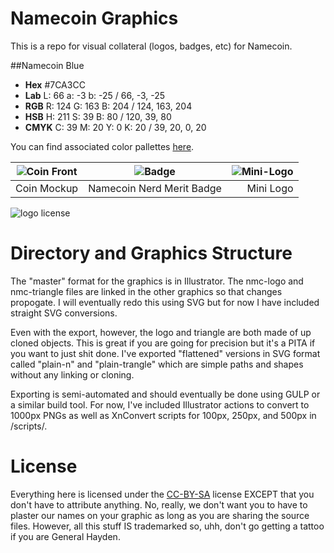 Namecoin Graphics
=================

This is a repo for visual collateral (logos, badges, etc) for Namecoin.  

##Namecoin Blue
* **Hex** \#7CA3CC
* **Lab** L: 66 a: -3 b: -25  / 66, -3, -25
* **RGB** R: 124 G: 163 B: 204 / 124, 163, 204
* **HSB** H: 211 S: 39 B: 80 / 120, 39, 80 
* **CMYK** C: 39 M: 20 Y: 0 K: 20 / 39, 20, 0, 20 

You can find associated color pallettes [here](http://paletton.com/#uid=13A0u0kdAIF3ZYj8SRJhWytlSsx).

| ![Coin Front](https://raw.github.com/indolering/nmc-graphics/master/png/500/nmc-coinage-2up.png) | ![Badge](https://raw.github.com/indolering/nmc-graphics/master/png/250/badge-prototype.png) |      ![Mini-Logo](https://raw.github.com/indolering/nmc-graphics/master/png/100/nmc-logo-mini.png) |
| :-----------: | :-----------: | -----------: |
| Coin Mockup | Namecoin Nerd Merit Badge | Mini Logo |

![logo license](http://i.creativecommons.org/l/by-sa/4.0/80x15.png)


Directory and Graphics Structure
================================
The "master" format for the graphics is in Illustrator.  The nmc-logo and nmc-triangle files are linked in the other graphics so that changes propogate.  I will eventually redo this using SVG but for now I have included straight SVG conversions.

Even with the export, however, the logo and triangle are both made of up cloned objects. This is great if you are going for precision but it's a PITA if you want to just shit done.  I've exported "flattened" versions in SVG format called "plain-n" and "plain-trangle" which are simple paths and shapes without any linking or cloning.

Exporting is semi-automated and should eventually be done using GULP or a similar build tool.  For now, I've included Illustrator actions to convert to 1000px PNGs as well as XnConvert scripts for 100px, 250px, and 500px in /scripts/.

License
=======
Everything here is licensed under the [CC-BY-SA](http://creativecommons.org/licenses/by-sa/4.0/deed.en_US) license EXCEPT that you don't have to attribute anything.  No, really, we don't want you to have to plaster our names on your graphic as long as you are sharing the source files.  However, all this stuff IS trademarked so, uhh, don't go getting a tattoo if you are General Hayden. 
